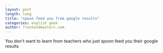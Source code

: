 ```yaml
---
layout: post
length: long
title: "spoon feed you from google results"
categories: english geek
author: frontendmasters.com
---
```


You don't want to learn from teachers who just spoon feed you their google results

